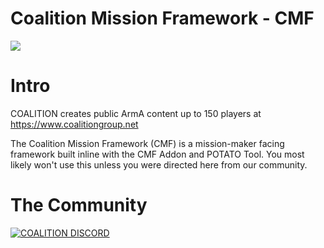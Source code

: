 # Coalition Mission Framework - CMF
<img src="http://coalitiongroup.net/coalition.png">

# Intro
COALITION creates public ArmA content up to 150 players at https://www.coalitiongroup.net

The Coalition Mission Framework (CMF) is a mission-maker facing framework built inline with the CMF Addon and POTATO Tool. You most likely won't use this unless you were directed here from our community.

# The Community
[![COALITION DISCORD](https://img.shields.io/badge/COALITION_Discord-blue)](discord.gg/armacoalition)
